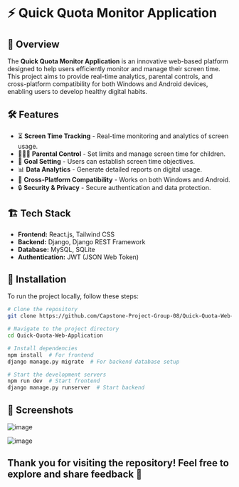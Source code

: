 # ⚡ Quick Quota Monitor Application

## 📌 Overview
The **Quick Quota Monitor Application** is an innovative web-based platform designed to help users efficiently monitor and manage their screen time. This project aims to provide real-time analytics, parental controls, and cross-platform compatibility for both Windows and Android devices, enabling users to develop healthy digital habits.

## 🛠️ Features
- ⏳ **Screen Time Tracking** - Real-time monitoring and analytics of screen usage.
- 👨‍👩‍👧 **Parental Control** - Set limits and manage screen time for children.
- 🎯 **Goal Setting** - Users can establish screen time objectives.
- 📊 **Data Analytics** - Generate detailed reports on digital usage.
- 🔄 **Cross-Platform Compatibility** - Works on both Windows and Android.
- 🔒 **Security & Privacy** - Secure authentication and data protection.

## 🏗️ Tech Stack
- **Frontend:** React.js, Tailwind CSS
- **Backend:** Django, Django REST Framework
- **Database:** MySQL, SQLite
- **Authentication:** JWT (JSON Web Token)

## 🚀 Installation
To run the project locally, follow these steps:

```sh
# Clone the repository
git clone https://github.com/Capstone-Project-Group-08/Quick-Quota-Web-Application.git

# Navigate to the project directory
cd Quick-Quota-Web-Application

# Install dependencies
npm install  # For frontend
django manage.py migrate  # For backend database setup

# Start the development servers
npm run dev  # Start frontend
django manage.py runserver  # Start backend
```

## 🎨 Screenshots

![image](https://github.com/user-attachments/assets/50f4ebfe-32d4-4f63-8596-932d02949cdd)

![image](https://github.com/user-attachments/assets/209d822b-03f4-4b88-8f75-2b71114fa67d)




## Thank you for visiting the repository! Feel free to explore and share feedback 🌟

